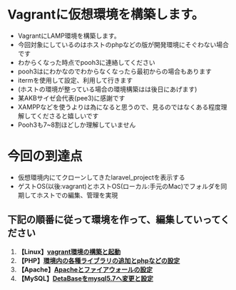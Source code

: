 # Vagrantに仮想環境を構築します。
- VagrantにLAMP環境を構築します。
- 今回対象にしているのはホストのphpなどの版が開発環境にそぐわない場合です
- わからくなった時点でpooh3に連絡してください
- pooh3はにわかなのでわからなくなったら最初からの場合もあります
- itermを使用して設定、利用して行きます
- (ホストの環境が整っている場合の環境構築はは後日にあげます)
- 某AKBサイゼ会代表(pee3)に感謝です
- XAMPPなどを使うよりは為になると思うので、見るのではなくある程度理解してくださると嬉しいです
- Pooh3も7~8割ほどしか理解していません


# 今回の到達点
- 仮想環境内にてクローンしてきたlaravel_projectを表示する
- ゲストOS(以後:vagrant)とホストOS(ローカル:手元のMac)でフォルダを同期してホストでの編集、管理を実現


## 下記の順番に従って環境を作って、編集していってください
1. __【Linux】[vagrant環境の構築と起動](/vagrant/laravelを使えるvagrant環境の構築.md)__
2. __【PHP】[環境内の各種ライブラリの追加とphpなどの設定](/vagrant/環境内の各種ライブラリの追加とphpなどの設定.md)__
3. __【Apache】[Apacheとファイアウォールの設定](/vagrant/Apacheとファイアウォールの設定.md)__
4. __【MySQL】[DetaBaseをmysql5.7へ変更と設定](/vagrant/DetaBaseをmysql5.7へ変更.md)__



